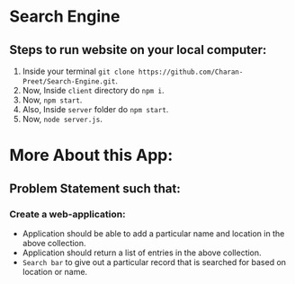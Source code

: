 # Search Engine
## Steps to run website on your local computer:
1. Inside your terminal `git clone https://github.com/Charan-Preet/Search-Engine.git`.
2. Now, Inside `client` directory do `npm i`.
3. Now, `npm start`.
4. Also, Inside `server` folder do `npm start`. 
5. Now, `node server.js`.

# More About this App: 
## Problem Statement such that: 
### Create a web-application:
- Application should be able to add a particular name and location in the above collection.
- Application should return a list of entries in the above collection.
- `Search bar` to give out a particular record that is searched for based on location or name.
